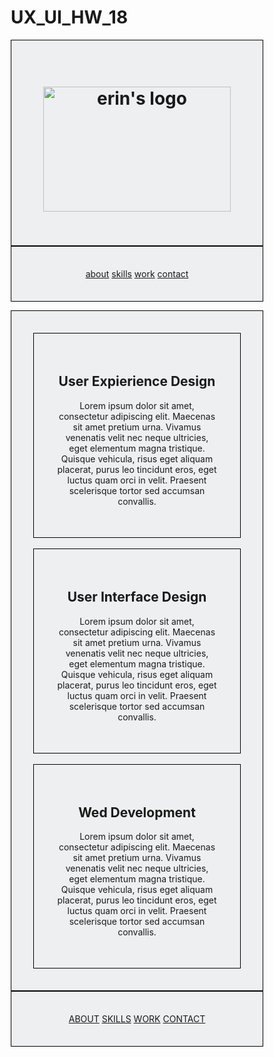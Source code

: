 # UX_UI_HW_18
<html lang="en">
<head>
<title>Erin Graboski | Designer Web Wireframe</title>
<meta charset="utf-8">
<meta name="viewport" content="width=device-width, initial-scale=1">
<style>
* {
  box-sizing: border-box;
}

body {
  margin: 0;
  font-family: courier new;
}

.header {
  background-color: #ffffff;
  padding: 3px;
  text-align: center;
  font-family: courier new;
}

.topnav {
  overflow: hidden;
  background-color: #333;
}


.topnav a {
  float: right;
  display: block;
  color: #f2f2f2;
  text-align: center;
  padding: 2px 18px;
  text-decoration: none;
  font-family: courier new;
}

.topnav a:hover {
  background-color: #ddd;
  color: black;
}

.footer {
  padding: 20px;
  text-align: left;
  background-color: #373738;
  margin-left: auto;
  font-family: courier new;
  
}

</style>
</head>
<body>

<div class="header">
<h1><img src="https://scontent-den4-1.xx.fbcdn.net/v/t39.30808-6/313005468_10227845635982405_9201172834639458702_n.jpg?stp=dst-jpg_s720x720&_nc_cat=111&ccb=1-7&_nc_sid=730e14&_nc_ohc=227RRDl_PpAAX8XDFPO&_nc_ht=scontent-den4-1.xx&oh=00_AT-T5OZs5Y81UoIs5fxsaltASP7HQjbEGzF9HeCDk7jFqw&oe=635C1104" alt="erin's logo" width="300" height="200"></h1> 
</div>

<div class="topnav">
  <a href="#">about</a>
  <a href="#">skills</a>
  <a href="#">work</a>
<a href="#">contact</a>
</div>

</body>
</html>

<html>
<head>
<style>
div {
  padding: 20px;
  border: 1px solid #000000;
background-color: #edeff0;
text-align: center;

}
</style>
</head>

</style>
</head>
<body>

<html>
<head>
<style>
div {
  padding: 35px;
  border: 1px solid #000000;
background-color: #edeff0;
}
</style>
</head>
<body>

<div class="row">
  <div class="column">
    <h2>User Expierience Design</h2>
    <p>Lorem ipsum dolor sit amet, consectetur adipiscing elit. Maecenas sit amet pretium urna. Vivamus venenatis velit nec neque ultricies, eget elementum magna tristique. Quisque vehicula, risus eget aliquam placerat, purus leo tincidunt eros, eget luctus quam orci in velit. Praesent scelerisque tortor sed accumsan convallis.</p>
  </div>
  <br>  
  <div class="column">
    <h2>User Interface Design</h2>
    <p>Lorem ipsum dolor sit amet, consectetur adipiscing elit. Maecenas sit amet pretium urna. Vivamus venenatis velit nec neque ultricies, eget elementum magna tristique. Quisque vehicula, risus eget aliquam placerat, purus leo tincidunt eros, eget luctus quam orci in velit. Praesent scelerisque tortor sed accumsan convallis.</p>
  </div>
  <br>
  <div class="column">
    <h2>Wed Development</h2>
    <p>Lorem ipsum dolor sit amet, consectetur adipiscing elit. Maecenas sit amet pretium urna. Vivamus venenatis velit nec neque ultricies, eget elementum magna tristique. Quisque vehicula, risus eget aliquam placerat, purus leo tincidunt eros, eget luctus quam orci in velit. Praesent scelerisque tortor sed accumsan convallis.</p>
  </div>
</div>

</body>
</html>
</body>
</html>

<footer>
<div class="footer">
  <a href="#about">ABOUT</a>
  <a href="#skills">SKILLS</a>
  <a href="#work">WORK</a>
<a href="#contact">CONTACT</a>
</div>
</footer>

</html>
